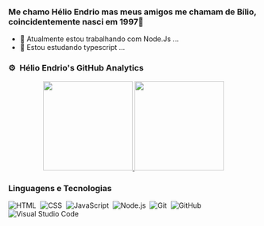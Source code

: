 ### Me chamo Hélio Endrio mas meus amigos me chamam de Bílio, coincidentemente nasci em 1997👋

- 🔭 Atualmente estou trabalhando com Node.Js ...
- 🌱 Estou estudando typescript ...

### ⚙️ &nbsp;Hélio Endrio's GitHub Analytics

<p align="center">
<a href="https://github.com/bilio97">
  <img height="180em" src="https://github-readme-stats-eight-theta.vercel.app/api?username=bilio97&show_icons=true&theme=dark&include_all_commits=true&count_private=true"/>
  <img height="180em" src="https://github-readme-stats-eight-theta.vercel.app/api/top-langs/?username=bilio97&layout=compact&langs_count=8&theme=dark"/>
</a>
</p>

### Linguagens e Tecnologias

![HTML](https://img.shields.io/badge/-HTML-05122A?style=flat&logo=HTML5)&nbsp;
![CSS](https://img.shields.io/badge/-CSS-05122A?style=flat&logo=CSS3&logoColor=1572B6)&nbsp;
![JavaScript](https://img.shields.io/badge/-JavaScript-05122A?style=flat&logo=javascript)&nbsp;
![Node.js](https://img.shields.io/badge/-Node.js-05122A?style=flat&logo=node.js)&nbsp;
![Git](https://img.shields.io/badge/-Git-05122A?style=flat&logo=git)&nbsp;
![GitHub](https://img.shields.io/badge/-GitHub-05122A?style=flat&logo=github)&nbsp;
![Visual Studio Code](https://img.shields.io/badge/-Visual%20Studio%20Code-05122A?style=flat&logo=visual-studio-code&logoColor=007ACC)&nbsp;


